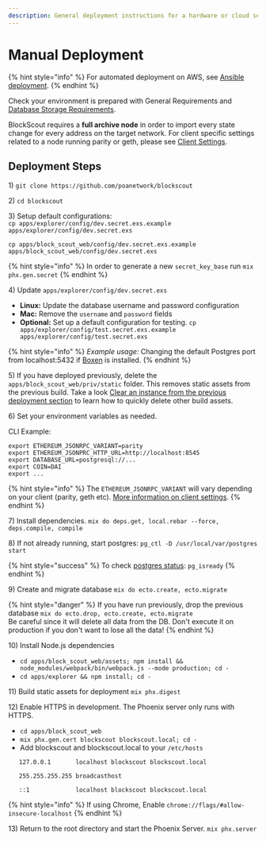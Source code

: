 ```yaml
---
description: General deployment instructions for a hardware or cloud services environment
---
```


# Manual Deployment

{% hint style="info" %}
For automated deployment on AWS, see [Ansible deployment](../ansible-deployment/).
{% endhint %}

Check your environment is prepared with General Requirements and [Database Storage Requirements](../information-and-settings/database-storage-requirements.md).

BlockScout requires a **full archive node** in order to import every state change for every address on the target network. For client specific settings related to a node running parity or geth, please see [Client Settings](../information-and-settings/client-settings-parity-geth-ganache.md).

## Deployment Steps

1\) `git clone https://github.com/poanetwork/blockscout`

2\) `cd blockscout`

3\) Setup default configurations:  
 `cp apps/explorer/config/dev.secret.exs.example apps/explorer/config/dev.secret.exs`

`cp apps/block_scout_web/config/dev.secret.exs.example apps/block_scout_web/config/dev.secret.exs`

{% hint style="info" %}
In order to generate a new `secret_key_base` run `mix phx.gen.secret`
{% endhint %}

4\) Update `apps/explorer/config/dev.secret.exs`

* **Linux:** Update the database username and password configuration
* **Mac:** Remove the `username` and `password` fields
* **Optional:** Set up a default configuration for testing. `cp apps/explorer/config/test.secret.exs.example apps/explorer/config/test.secret.exs` 

{% hint style="info" %}
_Example usage:_ Changing the default Postgres port from localhost:5432 if [Boxen](https://github.com/boxen/boxen) is installed.
{% endhint %}

5\) If you have deployed previously, delete the `apps/block_scout_web/priv/static` folder. This removes static assets from the previous build. Take a look [Clear an instance from the previous deployment section](https://docs.blockscout.com/for-developers/manual-deployment/clear-instance-from-previous-deployment) to learn how to quickly delete other build assets.

6\) Set your environment variables as needed.

CLI Example:

```text
export ETHEREUM_JSONRPC_VARIANT=parity
export ETHEREUM_JSONPRC_HTTP_URL=http://localhost:8545
export DATABASE_URL=postgresql://...
export COIN=DAI
export ... 
```

{% hint style="info" %}
The `ETHEREUM_JSONRPC_VARIANT` will vary depending on your client \(parity, geth etc\). [More information on client settings](../information-and-settings/client-settings-parity-geth-ganache.md).
{% endhint %}

7\) Install dependencies. `mix do deps.get, local.rebar --force, deps.compile, compile`

8\) If not already running, start postgres: `pg_ctl -D /usr/local/var/postgres start`

{% hint style="success" %}
To check [postgres status](https://www.postgresql.org/docs/9.6/app-pg-isready.html): `pg_isready`
{% endhint %}

9\) Create and migrate database `mix do ecto.create, ecto.migrate`

{% hint style="danger" %}
If you have run previously, drop the previous database `mix do ecto.drop, ecto.create, ecto.migrate`  
Be careful since it will delete all data from the DB. Don't execute it on production if you don't want to lose all the data!
{% endhint %}

10\) Install Node.js dependencies

* `cd apps/block_scout_web/assets; npm install && node_modules/webpack/bin/webpack.js --mode production; cd -`
* `cd apps/explorer && npm install; cd -`

11\) Build static assets for deployment `mix phx.digest`

12\) Enable HTTPS in development. The Phoenix server only runs with HTTPS.

* `cd apps/block_scout_web`
* `mix phx.gen.cert blockscout blockscout.local; cd -`
* Add blockscout and blockscout.local to your `/etc/hosts`

```text
   127.0.0.1       localhost blockscout blockscout.local

   255.255.255.255 broadcasthost

   ::1             localhost blockscout blockscout.local
```

{% hint style="info" %}
If using Chrome, Enable `chrome://flags/#allow-insecure-localhost`
{% endhint %}

13\) Return to the root directory and start the Phoenix Server. `mix phx.server`

## 

